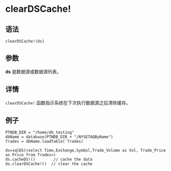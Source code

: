# clearDSCache!

## 语法

`clearDSCache!(ds)`

## 参数

**ds** 是数据源或数据源列表。

## 详情

`clearDSCache!` 函数指示系统在下次执行数据源之后清除缓存。

## 例子

```
PTNDB_DIR = "/home/db_testing"
dbName = database(PTNDB_DIR + "/NYSETAQByName")
Trades = dbName.loadTable(`Trades)

ds=sqlDS(<select Time,Exchange,Symbol,Trade_Volume as Vol, Trade_Price as Price from Trades>)
ds.cacheDS!()        // cache the data
ds.clearDSCache!()  // clear the cache
```


